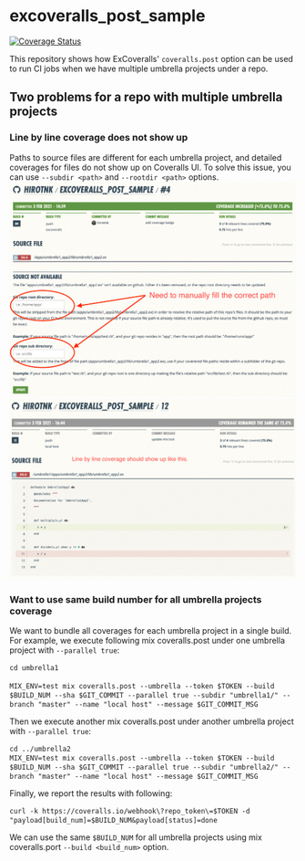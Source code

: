 # excoveralls_post_sample
[![Coverage Status](https://coveralls.io/repos/github/hirotnk/excoveralls_post_sample/badge.svg?branch=main)](https://coveralls.io/github/hirotnk/excoveralls_post_sample?branch=main)

This repository shows how ExCoveralls' `coveralls.post` option can be used to run CI jobs when we have multiple umbrella projects under a repo.

## Two problems for a repo with multiple umbrella projects

### Line by line coverage does not show up
Paths to source files are different for each umbrella project, and detailed coverages for files do not show up on Coveralls UI. To solve this issue, you can use `--subdir <path>` and `--rootdir <path>` options.
![Path is broken](images/coveralls_missing_code_coverage.png)
![Path is NOT broken](images/coveralls_with_code_coverage.png)

### Want to use same build number for all umbrella projects coverage
We want to bundle all coverages for each umbrella project in a single build.
For example, we execute following mix coveralls.post under one umbrella project with `--parallel true`:
```
cd umbrella1

MIX_ENV=test mix coveralls.post --umbrella --token $TOKEN --build $BUILD_NUM --sha $GIT_COMMIT --parallel true --subdir "umbrella1/" --branch "master" --name "local host" --message $GIT_COMMIT_MSG
```

Then we execute another mix coveralls.post under another umbrella project with `--parallel true`:
```
cd ../umbrella2
MIX_ENV=test mix coveralls.post --umbrella --token $TOKEN --build $BUILD_NUM --sha $GIT_COMMIT --parallel true --subdir "umbrella2/" --branch "master" --name "local host" --message $GIT_COMMIT_MSG
```

Finally, we report the results with following:
```
curl -k https://coveralls.io/webhook\?repo_token\=$TOKEN -d "payload[build_num]=$BUILD_NUM&payload[status]=done
```
We can use the same `$BUILD_NUM` for all umbrella projects using mix coveralls.port `--build <build_num>` option.
